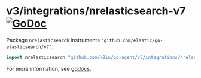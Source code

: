 # v3/integrations/nrelasticsearch-v7 [![GoDoc](https://godoc.org/github.com/k2io/go-agent/v3/integrations/nrelasticsearch-v7?status.svg)](https://godoc.org/github.com/k2io/go-agent/v3/integrations/nrelasticsearch-v7)

Package `nrelasticsearch` instruments `"github.com/elastic/go-elasticsearch/v7"`.

```go
import nrelasticsearch "github.com/k2io/go-agent/v3/integrations/nrelasticsearch-v7"
```

For more information, see
[godocs](https://godoc.org/github.com/k2io/go-agent/v3/integrations/nrelasticsearch-v7).
